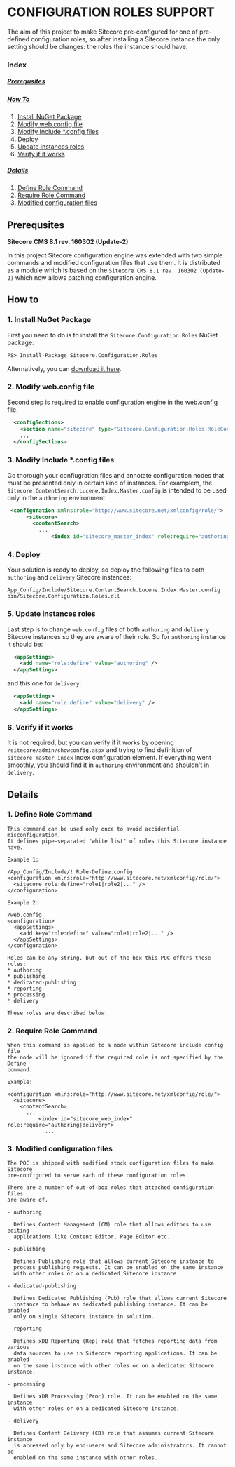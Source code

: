 # CONFIGURATION ROLES SUPPORT

The aim of this project to make Sitecore pre-configured for one of pre-defined 
configuration roles, so after installing a Sitecore instance the only setting 
should be changes: the roles the instance should have.

### Index

##### [Prerequsites](https://github.com/Sitecore/Sitecore-Configuration-Roles#prerequsites)  

##### [How To](https://github.com/Sitecore/Sitecore-Configuration-Roles#how-to)  
1. [Install NuGet Package](https://github.com/Sitecore/Sitecore-Configuration-Roles#1-install-nuget-package)  
2. [Modify web.config file](https://github.com/Sitecore/Sitecore-Configuration-Roles#2-modify-webconfig-file)  
3. [Modify Include *.config files](https://github.com/Sitecore/Sitecore-Configuration-Roles#3-modify-include-config-files)  
4. [Deploy](https://github.com/Sitecore/Sitecore-Configuration-Roles#4-deploy)  
5. [Update instances roles](https://github.com/Sitecore/Sitecore-Configuration-Roles#5-update-instances-roles)  
6. [Verify if it works](https://github.com/Sitecore/Sitecore-Configuration-Roles#6-verify-if-it-works)  

##### [Details](https://github.com/Sitecore/Sitecore-Configuration-Roles#details)  
1. [Define Role Command](https://github.com/Sitecore/Sitecore-Configuration-Roles#1--define-role-command)  
2. [Require Role Command](https://github.com/Sitecore/Sitecore-Configuration-Roles#2--require-role-command)  
3. [Modified configuration files](https://github.com/Sitecore/Sitecore-Configuration-Roles#3--modified-configuration-files)  

## Prerequsites

**Sitecore CMS 8.1 rev. 160302 (Update-2)**

In this project Sitecore configuration engine was extended with two simple commands
and modified configuration files that use them. It is distributed as a module which
is based on the `Sitecore CMS 8.1 rev. 160302 (Update-2)` which now allows patching 
configuration engine.

## How to

### 1. Install NuGet Package

First you need to do is to install the `Sitecore.Configuration.Roles` NuGet package:
```ps
PS> Install-Package Sitecore.Configuration.Roles
```
Alternatively, you can [download it here](https://github.com/Sitecore/Sitecore-Configuration-Roles/releases).

### 2. Modify web.config file

Second step is required to enable configuration engine in the web.config file.
```xml
  <configSections>
    <section name="sitecore" type="Sitecore.Configuration.Roles.RoleConfigReader, Sitecore.Configuration.Roles" />
    ...
  </configSections>
```

### 3. Modify Include *.config files

Go thorough your confiugration files and annotate configuration nodes that must be presented only in certain kind of instances. For examplem, the `Sitecore.ContentSearch.Lucene.Index.Master.config` is intended to be used only in the `authoring` environment:
```xml
 <configuration xmlns:role="http://www.sitecore.net/xmlconfig/role/">
      <sitecore>
        <contentSearch>
          ...
              <index id="sitecore_master_index" role:require="authoring">
```

### 4. Deploy

Your solution is ready to deploy, so deploy the following files to both `authoring` and `delivery` Sitecore instances:
```
App_Config/Include/Sitecore.ContentSearch.Lucene.Index.Master.config
bin/Sitecore.Configuration.Roles.dll
```

### 5. Update instances roles

Last step is to change `web.config` files of both `authoring` and `delivery` Sitecore instances so they are aware of their role. So for `authoring` instance it should be:
```xml
  <appSettings>
    <add name="role:define" value="authoring" />
  </appSettings>
```
and this one for `delivery`:
```xml
  <appSettings>
    <add name="role:define" value="delivery" />
  </appSettings>
```

### 6. Verify if it works

It is not required, but you can verify if it works by opening `/sitecore/admin/showconfig.aspx` and trying to find definition of `sitecore_master_index` index configuration element. If everything went smoothly, you should find it in `authoring` environment and shouldn't in `delivery`.

## Details

### 1.  Define Role Command

    This command can be used only once to avoid accidential misconfiguration. 
    It defines pipe-separated "white list" of roles this Sitecore instance have. 
    
    Example 1:
    
    /App_Config/Include/! Role-Define.config
    <configuration xmlns:role="http://www.sitecore.net/xmlconfig/role/">
      <sitecore role:define="role1|role2|..." />
    </configuration>
    
    Example 2:
    
    /web.config
    <configuration>
      <appSettings>
        <add key="role:define" value="role1|role2|..." />
      </appSettings>
    </configuration>
    
    Roles can be any string, but out of the box this POC offers these roles:
    * authoring
    * publishing
    * dedicated-publishing
    * reporting
    * processing
    * delivery
    
    These roles are described below.       
    
### 2.  Require Role Command

    When this command is applied to a node within Sitecore include config file
    the node will be ignored if the required role is not specified by the Define
    command. 
    
    Example:
    
    <configuration xmlns:role="http://www.sitecore.net/xmlconfig/role/">
      <sitecore>
        <contentSearch>
          ...
              <index id="sitecore_web_index" role:require="authoring|delivery">
                ...

### 3.  Modified configuration files

    The POC is shipped with modified stock configuration files to make Sitecore
    pre-configured to serve each of these configuration roles. 
    
    There are a number of out-of-box roles that attached configuration files 
    are aware of.                     
    
    - authoring 
      
      Defines Content Management (CM) role that allows editors to use editing
      applications like Content Editor, Page Editor etc.
      
    - publishing
      
      Defines Publishing role that allows current Sitecore instance to
      process publishing requests. It can be enabled on the same instance
      with other roles or on a dedicated Sitecore instance.
      
    - dedicated-publishing
    
      Defines Dedicated Publishing (Pub) role that allows current Sitecore 
      instance to behave as dedicated publishing instance. It can be enabled
      only on single Sitecore instance in solution.
      
    - reporting
      
      Defines xDB Reporting (Rep) role that fetches reporting data from various 
      data sources to use in Sitecore reporting applications. It can be enabled
      on the same instance with other roles or on a dedicated Sitecore instance.
      
    - processing
      
      Defines xDB Processing (Proc) role. It can be enabled on the same instance 
      with other roles or on a dedicated Sitecore instance.
      
    - delivery
      
      Defines Content Delivery (CD) role that assumes current Sitecore instance
      is accessed only by end-users and Sitecore administrators. It cannot be 
      enabled on the same instance with other roles. 
